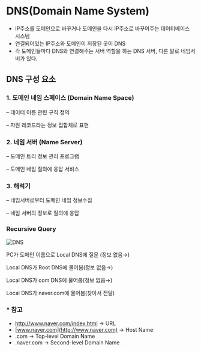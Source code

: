 # DNS(Domain Name System)

- IP주소를 도메인으로 바꾸거나 도메인을 다시 IP주소로 바꾸어주는 데이터베이스 시스템
- 연결되어있는 IP주소와 도메인이 저장된 곳이 DNS
- 각 도메인들마다 DNS와 연결해주는 서버 역할을 하는 DNS 서버, 다른 말로 네임서버가 있다.

## DNS 구성 요소

### 1. 도메인 네임 스페이스 (Domain Name Space)

– 데이터 이름 관련 규칙 정의

– 자원 레코드라는 정보 집합체로 표현

### 2. 네임 서버 (Name Server)

– 도메인 트리 정보 관리 프로그램

– 도메인 네임 질의에 응답 서비스

### 3. 해석기

– 네임서버로부터 도메인 네임 정보수집

– 네임 서버의 정보로 질의에 응답

### Recursive Query

![DNS](https://s3.us-west-2.amazonaws.com/secure.notion-static.com/f566f28b-6aa4-4c77-9468-ee2d8a643005/Untitled.png?X-Amz-Algorithm=AWS4-HMAC-SHA256&X-Amz-Content-Sha256=UNSIGNED-PAYLOAD&X-Amz-Credential=AKIAT73L2G45EIPT3X45%2F20220424%2Fus-west-2%2Fs3%2Faws4_request&X-Amz-Date=20220424T120210Z&X-Amz-Expires=86400&X-Amz-Signature=40c2936b77819735694b357156a7ca65a13675daec05121de6ebebc1bc69a521&X-Amz-SignedHeaders=host&response-content-disposition=filename%20%3D%22Untitled.png%22&x-id=GetObject)

PC가 도메인 이름으로 Local DNS에 질문 (정보 없음→)

Local DNS가 Root DNS에 물어봄(정보 없음→)

Local DNS가 com DNS에 물어봄(정보 없음→)

Local DNS가 naver.com에 물어봄(찾아서 전달)

### * 참고

- http://www.naver.com/index.html -> URL
- [www.naver.com](http://www.naver.com) -> Host Name
- .com -> Top-level Domain Name
- .naver.com -> Second-level Domain Name